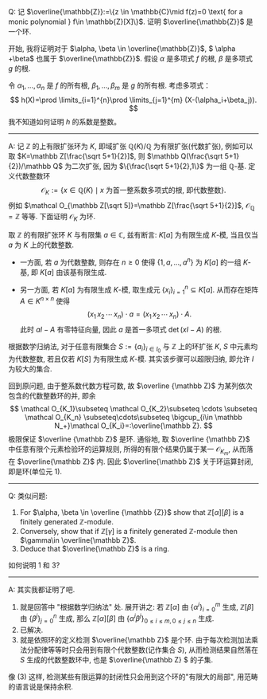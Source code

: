 Q: 记 $\overline{\mathbb{Z}}:=\{z \in \mathbb{C}\mid f(z)=0 \text{ for a monic polynomial } f\in \mathbb{Z}[X]\}$. 证明 $\overline{\mathbb{Z}}$ 是一个环. 

开始, 我将证明对于 $\alpha, \beta \in \overline{\mathbb{Z}}$, $ \alpha +\beta$ 也属于 $\overline{\mathbb{Z}}$. 假设 $\alpha$ 是多项式 $f$ 的根, $\beta$ 是多项式 $g$ 的根. 

令 $\alpha_1,\ldots, \alpha_n$ 是 $f$ 的所有根, $\beta_1,...,\beta_m$ 是 $g$ 的所有根. 考虑多项式：
$$
h(X)=\prod \limits_{i=1}^{n}\prod \limits_{j=1}^{m} (X-(\alpha_i+\beta_j)).
$$
我不知道如何证明 $h$ 的系数是整数。

***

A: 记 $\mathbb Z$ 的上有限扩张环为 $K$, 即域扩张 $\mathbb Q(K)/\mathbb Q$ 为有限扩张(代数扩张), 例如可以取 $K=\mathbb Z[\frac{\sqrt 5+1}{2}]$, 则 $\mathbb Q(\frac{\sqrt 5+1}{2})/\mathbb Q$ 为二次扩张, 因为 $\{\frac{\sqrt 5+1}{2},1\}$ 为一组 $\mathbb Q$-基. 定义代数整数环
$$
\mathcal O_K:=\{x\in \mathbb Q(K)\mid \text{$x$ 为首一整系数多项式的根, 即代数整数}\}.
$$
例如 $\mathcal O_{\mathbb Z[\sqrt 5]}=\mathbb Z[\frac{\sqrt 5+1}{2}]$, $\mathcal O_{\mathbb Q}=\mathbb Z$ 等等. 下面证明 $\mathcal O_K$ 为环.

取 $\mathbb Z$ 的有限扩张环 $K$ 与有限集 $a\in \mathbb C$, 兹有断言: $K[a]$ 为有限生成 $K$-模, 当且仅当 $a$ 为 $K$ 上的代数整数.

- 一方面, 若 $a$ 为代数整数, 则存在 $n\geq 0$ 使得 $\{1,a,\ldots ,a^n\}$ 为 $K[a]$ 的一组 $K$-基, 即 $K[a]$ 由该基有限生成.

- 另一方面, 若 $K[a]$ 为有限生成 $K$-模, 取生成元 $\{x_i\}_{i=1}^ n\subseteq K[a]$. 从而存在矩阵 $A\in K^{n\times n}$ 使得
  $$
  (x_1\,x_2\,\cdots \,x_n)\cdot a=(x_1\,x_2\,\cdots \,x_n)\cdot A.
  $$
  此时 $aI-A$ 有零特征向量, 因此 $a$ 是首一多项式 $\det(xI-A)$ 的根.

根据数学归纳法, 对于任意有限集合 $S:=\{a_i\}_{i\in I_0}$ 与 $\mathbb Z$ 上的环扩张 $K$, $S$ 中元素均为代数整数, 若且仅若 $K[S]$ 为有限生成 $K$-模. 其实该步骤可以超限归纳, 即允许 $I$ 为较大的集合.

回到原问题, 由于整系数代数方程可数, 故 $\overline {\mathbb Z}$ 为某列依次包含的代数整数环的并, 即余
$$
\mathcal O_{K_1}\subseteq \mathcal O_{K_2}\subseteq \cdots \subseteq \mathcal O_{K_n} \subseteq\cdots\subseteq \bigcup_{i\in \mathbb N_+}\mathcal O_{K_i}=:\overline{\mathbb Z}.
$$
极限保证 $\overline {\mathbb Z}$ 是环. 通俗地, 取 $\overline {\mathbb Z}$ 中任意有限个元素检验环的运算规则, 所得的有限个结果仍属于某一 $\mathcal O_{K_m}$, 从而落在 $\overline{\mathbb Z}$ 内. 因此 $\overline{\mathbb Z}$ 关于环运算封闭, 即是环(单位元 $1$).

***

Q: 类似问题: 

1. For $\alpha, \beta \in \overline {\mathbb {Z}}$ show that $\mathbb Z[\alpha][\beta]$ is a finitely generated $\mathbb Z$-module.
2. Conversely, show that if $\mathbb Z[\gamma]$ is a finitely generated $\mathbb Z$-module then $\gamma\in \overline{\mathbb Z}$.
3. Deduce that $\overline{\mathbb Z}$ is a ring.

如何说明 $1$ 和 $3$? 

***

A: 其实我都证明了吧.

1. 就是回答中 "根据数学归纳法" 处. 展开讲之: 若 $\mathbb Z[\alpha]$ 由 $\{\alpha^i\}_{i=0}^m$ 生成, $\mathbb Z[\beta]$ 由 $\{\beta^j\}_{j=0}^n$ 生成, 那么 $\mathbb Z[\alpha][\beta]$ 由 $\{\alpha^i\beta^j\}_{0\leq i\leq m,0\leq j\leq n}$ 生成.
2. 已解决. 
3. 就是依照环的定义检测 $\overline{\mathbb Z}$ 是个环. 由于每次检测加法乘法分配律等等时只会用到有限个代数整数(记作集合 $S$), 从而检测结果自然落在 $S$ 生成的代数整数环中, 也是 $\overline{\mathbb Z} $ 的子集.

像 (3) 这样, 检测某些有限运算的封闭性只会用到这个环的"有限大的局部", 用范畴的语言说是保持余积. 

